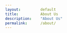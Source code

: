 ```yaml
---
layout:         default
title:          About Us
description:    "About Us"
permalink:      /about/
---
```

